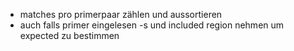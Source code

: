 * matches pro primerpaar zählen und aussortieren
* auch falls primer eingelesen -s und included region nehmen um expected zu bestimmen
